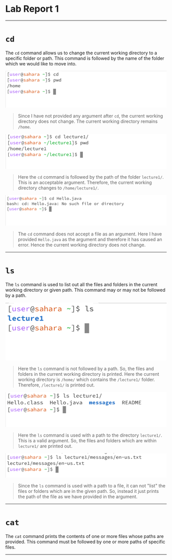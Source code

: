 # Lab Report 1

---

# `cd`

The `cd` command allows us to change the current working directory to a specific folder or path. This command is followed by the name of the folder which we would like to move into. 

![Image](cd_blank.png)
 > Since I have not provided any argument after `cd`, the current working directory does not change. The current working directory remains `/home`.

 
![Image](cd_folder.png)
> Here the `cd` command is followed by the path of the folder `lecture1/`. This is an acceptable argument. Therefore, the current working directory changes to `/home/lecture1/`.


![Image](cd_file.png)
> The `cd` command does not accept a file as an argument. Here I have provided `Hello.java` as the argument and therefore it has caused an error. Hence the current working directory does not change.



---
# `ls`

The `ls` command is used to list out all the files and folders in the current working directory or given path. This command may or may not be followed by a path. 

![Image](ls_blank.png)
> Here the `ls` command is not followed by a path. So, the files and folders in the current working directory is printed. Here the current working directory is `/home/` which contains the `/lecture1/` folder. Therefore, `/lecture1/` is printed out.


![Image](ls_folder.png)
> Here the `ls` command is used with a path to the directory `lecture1/`. This is a valid argument. So, the files and folders which are within `lecture1/` are printed out.


![Image](ls_file.png)
> Since the `ls` command is used with a path to a file, it can not "list" the files or folders which are in the given path. So, instead it just prints the path of the file as we have provided in the argument.

---
# `cat`

The `cat` command prints the contents of one or more files whose paths are provided. This command must be followed by one or more paths of specific files.

---
